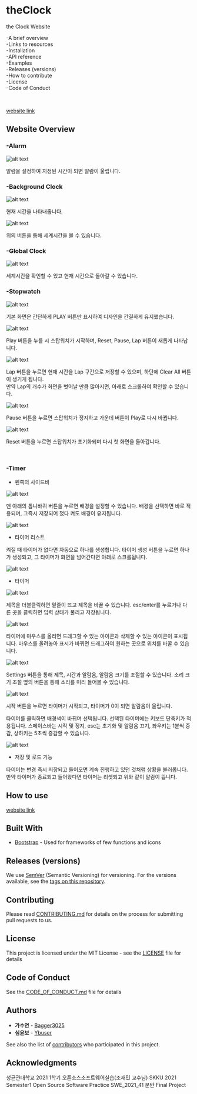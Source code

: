# theClock

the Clock Website

-A brief overview\
-Links to resources\
-Installation\
-API reference\
-Examples\
-Releases (versions)\
-How to contribute\
-License\
-Code of Conduct

</br>

<!-- A brief overview -->

[website link](https://bagger3025.github.io/theClock) </br>

## Website Overview

### -Alarm

![alt text](screenshots/9.png)

알람을 설정하여 지정된 시간이 되면 알람이 울립니다.
</br>

### -Background Clock

![alt text](screenshots/10.png)

현재 시간을 나타내줍니다.

![alt text](screenshots/11.png)

위의 버튼을 통해 세계시간을 볼 수 있습니다.
</br>

### -Global Clock

![alt text](screenshots/12.png)

세계시간을 확인할 수 있고 현재 시간으로 돌아갈 수 있습니다.
</br>

### -Stopwatch

![alt text](screenshots/13.PNG)

기본 화면은 간단하게 PLAY 버튼만 표시하여 디자인을 간결하게 유지했습니다.

![alt text](screenshots/14.PNG)

Play 버튼을 누를 시 스탑워치가 시작하며, Reset, Pause, Lap 버튼이 새롭게 나타납니다.

![alt text](screenshots/15.PNG)

Lap 버튼을 누르면 현재 시간을 Lap 구간으로 저장할 수 있으며, 하단에 Clear All 버튼이 생기게 됩니다. </br>
만약 Lap의 개수가 화면을 벗어날 만큼 많아지면, 아래로 스크롤하여 확인할 수 있습니다.

![alt text](screenshots/16.PNG)

Pause 버튼을 누르면 스탑워치가 정지하고 가운데 버튼이 Play로 다시 바뀝니다.

![alt text](screenshots/17.PNG)

Reset 버튼을 누르면 스탑워치가 초기화되며 다시 첫 화면을 돌아갑니다.

</br>

### -Timer

-   왼쪽의 사이드바

![alt text](screenshots/1.png)

맨 아래의 톱니바퀴 버튼을 누르면 배경을 설정할 수 있습니다. 배경을 선택하면 바로 적용되며, 그즉시 저장되어 껐다 켜도 배경이 유지됩니다.

![alt text](screenshots/2.png)

-   타이머 리스트

켜질 때 타이머가 없다면 자동으로 하나를 생성합니다. 타이머 생성 버튼을 누르면 하나가 생성되고, 그 타이머가 화면을 넘어간다면 아래로 스크롤됩니다.

![alt text](screenshots/3.png)

-   타이머

![alt text](screenshots/4.png)

제목을 더블클릭하면 밑줄이 뜨고 제목을 바꿀 수 있습니다. esc/enter를 누르거나 다른 곳을 클릭하면 입력 상태가 풀리고 저장됩니다.

![alt text](screenshots/5.png)

타이머에 마우스를 올리면 드래그할 수 있는 아이콘과 삭제할 수 있는 아이콘이 표시됩니다. 마우스를 올려놓아 표시가 바뀌면 드래그하여 원하는 곳으로 위치를 바꿀 수 있습니다.

![alt text](screenshots/6.png)

Settings 버튼을 통해 제목, 시간과 알람음, 알람음 크기를 조절할 수 있습니다. 소리 크기 조절 옆의 버튼을 통해 소리를 미리 들어볼 수 있습니다.

![alt text](screenshots/7.png)

시작 버튼을 누르면 타이머가 시작되고, 타이머가 0이 되면 알람음이 울립니다.

타이머를 클릭하면 배경색이 바뀌며 선택됩니다. 선택된 타이머에는 키보드 단축키가 적용됩니다. 스페이스바는 시작 및 정지, esc는 초기화 및 알람음 끄기, 좌우키는 1분씩 증감, 상하키는 5초씩 증감할 수 있습니다.

![alt text](screenshots/8.png)

-   저장 및 로드 기능

타이머는 변경 즉시 저장되고 들어오면 계속 진행하고 있던 것처럼 상황을 불러옵니다. 만약 타이머가 종료되고 들어왔다면 타이머는 리셋되고 위와 같이 알람이 뜹니다.

<!-- Installation -->

## How to use

[website link](https://bagger3025.github.io/theClock)

## Built With

-   [Bootstrap](https://getbootstrap.com/) - Used for frameworks of few functions and icons
<!-- examples of built with:
-   [Dropwizard](http://www.dropwizard.io/1.0.2/docs/) - The web framework used
-   [Maven](https://maven.apache.org/) - Dependency Management
-   [ROME](https://rometools.github.io/rome/) - Used to generate RSS Feeds
    -->

<!-- Releases (versions) -->

## Releases (versions)

We use [SemVer](http://semver.org/) (Semantic Versioning) for versioning. For the versions available, see the [tags on this repository](https://github.com/bagger3025/theClock/tags).

<!-- How to contribute -->

## Contributing

Please read [CONTRIBUTING.md](CONTRIBUTING.md) for details on the process for submitting pull requests to us.

<!-- License -->

## License

This project is licensed under the MIT License - see the [LICENSE](LICENSE) file for details

<!-- Code of Conduct -->

## Code of Conduct

See the [CODE_OF_CONDUCT.md](CODE_OF_CONDUCT.md) file for details

## Authors

-   **가수연** - [Bagger3025](https://github.com/bagger3025)
-   **심윤보** - [Ybuser](https://github.com/ybuser)

See also the list of [contributors](https://github.com/bagger3025/theClock/contributors) who participated in this project.

## Acknowledgments

성균관대학교 2021 1학기 오픈소스소프트웨어실습(조재민 교수님)
SKKU 2021 Semester1 Open Source Software Practice
SWE_2021_41 분반 Final Project
